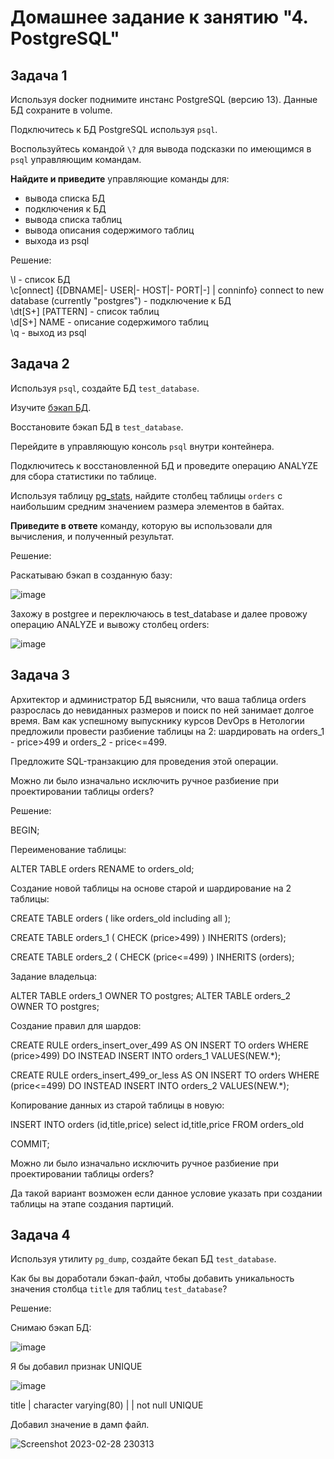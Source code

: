 # Домашнее задание к занятию "4. PostgreSQL"

## Задача 1

Используя docker поднимите инстанс PostgreSQL (версию 13). Данные БД сохраните в volume.

Подключитесь к БД PostgreSQL используя `psql`.

Воспользуйтесь командой `\?` для вывода подсказки по имеющимся в `psql` управляющим командам.

**Найдите и приведите** управляющие команды для:
- вывода списка БД
- подключения к БД
- вывода списка таблиц
- вывода описания содержимого таблиц
- выхода из psql

Решение:

\l - список БД \
\c[onnect] {[DBNAME|- USER|- HOST|- PORT|-] | conninfo} connect to new database (currently "postgres") - подключение к БД \
\dt[S+] [PATTERN] - список таблиц \
\d[S+]  NAME - описание содержимого таблиц \
\q - выход из psql


## Задача 2

Используя `psql`, создайте БД `test_database`.

Изучите [бэкап БД](https://github.com/netology-code/virt-homeworks/tree/virt-11/06-db-04-postgresql/test_data).

Восстановите бэкап БД в `test_database`.

Перейдите в управляющую консоль `psql` внутри контейнера.

Подключитесь к восстановленной БД и проведите операцию ANALYZE для сбора статистики по таблице.

Используя таблицу [pg_stats](https://postgrespro.ru/docs/postgresql/12/view-pg-stats), найдите столбец таблицы `orders` 
с наибольшим средним значением размера элементов в байтах.

**Приведите в ответе** команду, которую вы использовали для вычисления, и полученный результат.

Решение:

Раскатываю бэкап в созданную базу:

![image](https://user-images.githubusercontent.com/92155007/221566350-1060488a-66ed-43b6-84f7-b62dd2cd63a0.png)

Захожу в postgree и переключаюсь в test_database и далее провожу операцию ANALYZE и вывожу столбец orders:

![image](https://user-images.githubusercontent.com/92155007/221566884-2ae76864-ac77-4779-9d1d-1620fece9cde.png)

## Задача 3

Архитектор и администратор БД выяснили, что ваша таблица orders разрослась до невиданных размеров и
поиск по ней занимает долгое время. Вам как успешному выпускнику курсов DevOps в Нетологии предложили
провести разбиение таблицы на 2: шардировать на orders_1 - price>499 и orders_2 - price<=499.

Предложите SQL-транзакцию для проведения этой операции.

Можно ли было изначально исключить ручное разбиение при проектировании таблицы orders?

Решение:

BEGIN;

 Переименование таблицы:

 ALTER TABLE orders RENAME to orders_old;

 Создание новой таблицы на основе старой и шардирование на 2 таблицы:

 CREATE TABLE orders (
   like orders_old 
   including all
 );

 CREATE TABLE orders_1 (
     CHECK (price>499)
 ) INHERITS (orders);

 CREATE TABLE orders_2 (
     CHECK (price<=499)
 ) INHERITS (orders);

 Задание владельца:

 ALTER TABLE orders_1 OWNER TO postgres;
 ALTER TABLE orders_2 OWNER TO postgres;

 Создание правил для шардов:

 CREATE RULE orders_insert_over_499 AS ON INSERT TO orders
 WHERE (price>499)
 DO INSTEAD INSERT INTO orders_1 VALUES(NEW.*);

 CREATE RULE orders_insert_499_or_less AS ON INSERT TO orders
 WHERE (price<=499)
 DO INSTEAD INSERT INTO orders_2 VALUES(NEW.*);

 Копирование данных из старой таблицы в новую:

 INSERT INTO orders (id,title,price) select id,title,price FROM orders_old

COMMIT;

Можно ли было изначально исключить ручное разбиение при проектировании таблицы orders?

Да такой вариант возможен если данное условие указать при создании таблицы на этапе создания партиций.


## Задача 4

Используя утилиту `pg_dump`, создайте бекап БД `test_database`.

Как бы вы доработали бэкап-файл, чтобы добавить уникальность значения столбца `title` для таблиц `test_database`?

Решение:

Снимаю бэкап БД:

![image](https://user-images.githubusercontent.com/92155007/221570581-ddcbc875-b4bb-4c9d-94aa-ae472ff499f7.png)


Я бы добавил признак UNIQUE

![image](https://user-images.githubusercontent.com/92155007/221568898-9a11fbbd-d2e7-4234-ba9e-59f45c7ff405.png)

title  | character varying(80) |           | not null UNIQUE

Добавил значение в дамп файл.

![Screenshot 2023-02-28 230313](https://user-images.githubusercontent.com/92155007/221954658-c25a6407-5068-446e-9d26-fa9693b4b342.png)

